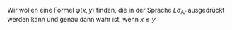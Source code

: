 Wir wollen eine Formel $\varphi(x,y)$ finden, die in der Sprache $L \sigma_{\text{A}r}$ ausgedrückt werden kann und genau dann wahr ist, wenn $x \leq y$